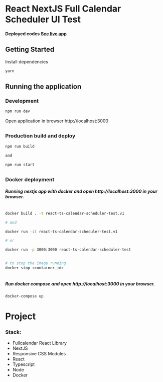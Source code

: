 # React NextJS Full Calendar Scheduler UI Test

#### Deployed codes [See live app](https://react-ts-calendar-scheduler-test.vercel.app/)


## Getting Started

Install dependencies
```sh
yarn
```

##
## Running the application

### Development
```sh
npm run dev 
```


Open application in browser http://localhost:3000



##
### Production build and deploy

```sh
npm run build

and

npm run start
```


##


### Docker deployment


##### Running nextjs app with docker and open http://localhost:3000 in your browser.
```sh

docker build . -t react-ts-calendar-scheduler-test.v1

# and 

docker run -it react-ts-calendar-scheduler-test.v1

# or 

docker run -p 3000:3000 react-ts-calendar-scheduler-test


# to stop the image running
docker stop <container_id>
 
```

##### Run docker compose and open http://localhost:3000 in your browser.

```sh
docker-compose up
```


##

# Project

### Stack:
- Fullcalendar React Library
- NextJS
- Responsive CSS Modules
- React
- Typescript
- Node
- Docker
